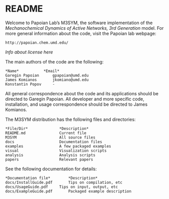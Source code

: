 # README #

Welcome to Papoian Lab’s M3SYM, the software implementation of the 
*Mechanochemical Dynamics of Active Networks, 3rd Generation* model. 
For more general information about the code, visit the Papoian lab webpage:

	http://papoian.chem.umd.edu/ 

*Info about license here*

The main authors of the code are the following:
	
	*Name*		     *Email*
	Garegin Papoian      gpapoian@umd.edu	
	James Komianos       jkomiano@umd.edu
	Konstantin Popov     -

All general correspondence about the code and its applications should 
be directed to Garegin Papoian. All developer and more specific code, 
installation, and usage correspondence should be directed to James Komianos.

The M3SYM distribution has the following files and directories:

	*File/Dir*				*Description*
	README.md				Current file
	M3SYM					All source files
	docs					Documentation files
	examples				A few packaged examples
	visual					Visualization scripts
	analysis				Analysis scripts
	papers					Relevant papers 

See the following documentation for details:

	*Documentation file*		*Description*
	docs/InstallGuide.pdf		Tips on compilation, etc
	docs/UsageGuide.pdf		Tips on input, output, etc
	docs/ExampleGuide.pdf		Packaged example description

